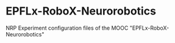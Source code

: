 # EPFLx-RoboX-Neurorobotics
NRP Experiment configuration files of the MOOC "EPFLx-RoboX-Neurorobotics"
